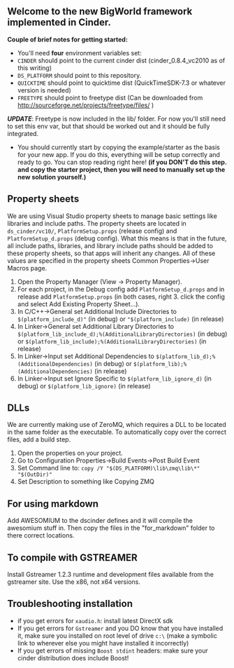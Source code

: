 Welcome to the new BigWorld framework implemented in Cinder.
------------------------------------------------------------

**Couple of brief notes for getting started:**

 -  You'll need **four** environment variables set:
   - `CINDER` should point to the current cinder dist (cinder_0.8.4_vc2010
   as of this writing)
   - `DS_PLATFORM` should point to this repository.
   - `QUICKTIME` should point to quicktime dist (QuickTimeSDK-7.3 or
   whatever version is needed)
   - `FREETYPE` should point to freetype dist (Can be downloaded from http://sourceforge.net/projects/freetype/files/ )

***UPDATE***: Freetype is now included in the lib/ folder. For now you'll still need to set this env var, but that should be worked out and it should be fully integrated.

 -  You should currently start by copying the example/starter as the basis for your new app.  If you do this, everything will be setup correctly and ready to go.  You can stop reading right here! **(if you DON'T do this step. and copy the starter project, then you will need to manually set up the new solution yourself.)**

Property sheets
---------------

We are using Visual Studio property sheets to manage basic settings like libraries and include paths. The property sheets are located in `ds_cinder/vc10/`, `PlatformSetup.props` (release config) and `PlatformSetup_d.props` (debug config).  What this means is that in the future, all include paths, libraries, and library include paths should be added to these property sheets, so that apps will inherit any changes.  All of these values are specified in the property sheets Common Properties->User Macros page.

 1. Open the Property Manager (View -> Property Manager).
 2. For each project, in the Debug config add `PlatformSetup_d.props` and in release add `PlatformSetup.props` (in both cases, right  3. click the config and select Add Existing Property Sheet...).
 4. In C/C++->General set Additional Include Directories to `$(platform_include_d)"` (in debug) or `"$(platform_include)` (in release)
 5. In Linker->General set Additional Library Directories to `$(platform_lib_include_d);%(AdditionalLibraryDirectories)` (in debug) or `$(platform_lib_include);%(AdditionalLibraryDirectories)` (in release)
 6. In Linker->Input set Additional Dependencies to `$(platform_lib_d);%(AdditionalDependencies)` (in debug) or `$(platform_lib);%(AdditionalDependencies)` (in release)
 7. In Linker->Input set Ignore Specific to `$(platform_lib_ignore_d)` (in debug) or `$(platform_lib_ignore)` (in release)

DLLs
----

We are currently making use of ZeroMQ, which requires a DLL to be located in the same folder as the executable.  To automatically copy over the correct files, add a build step.

 1. Open the properties on your project.
 2. Go to Configuration Properties->Build Events->Post Build Event
 3. Set Command line to: `copy /Y "$(DS_PLATFORM)\lib\zmq\lib\*" "$(OutDir)"`
 4. Set Description to something like Copying ZMQ

For using markdown
----
Add AWESOMIUM to the dscinder defines and it will compile the awesomium stuff in. Then copy the files in the "for_markdown" folder to there correct locations.

To compile with GSTREAMER
-------------------------

Install Gstreamer 1.2.3 runtime and development files available from the gstreamer site. Use the x86, not x64 versions.


Troubleshooting installation
--------------------------------

 - if you get errors for `xaudio.h`: install latest DirectX sdk
 - If you get errors for `Gstreamer` and you DO know that you have installed it, make sure you installed on root level of drive `c:\` (make a symbolic link to wherever else you might have installed it incorrectly)
 - If you get errors of missing `Boost stdint` headers: make sure your cinder distribution does include Boost!

